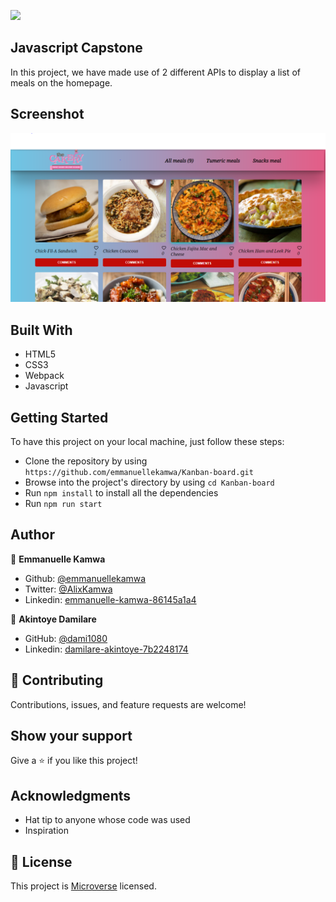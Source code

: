 ![](https://img.shields.io/badge/Microverse-blueviolet)

## Javascript Capstone

In this project, we have made use of 2 different APIs to display a list of meals on the homepage.

## Screenshot

![screenshot](./capstone.PNG)

## Built With

- HTML5
- CSS3
- Webpack
- Javascript

## Getting Started 

To have this project on your local machine, just follow these steps:
- Clone the repository by using `https://github.com/emmanuellekamwa/Kanban-board.git`
- Browse into the project's directory by using `cd Kanban-board`
- Run `npm install` to install all the dependencies
- Run `npm run start`

## Author

👤 **Emmanuelle Kamwa**

-   Github: [@emmanuellekamwa](https://github.com/emmanuellekamwa)
-   Twitter: [@AlixKamwa](https://twitter.com/AlixKamwa)
-   Linkedin: [emmanuelle-kamwa-86145a1a4](https://www.linkedin.com/in/emmanuelle-kamwa-86145a1a4/)

👤 **Akintoye Damilare**

- GitHub: [@dami1080](https://github.com/dami1080)
- Linkedin: [damilare-akintoye-7b2248174](https://www.linkedin.com/in/damilare-akintoye-7b2248174/)

## 🤝 Contributing

Contributions, issues, and feature requests are welcome!

## Show your support

Give a ⭐️ if you like this project!

## Acknowledgments

- Hat tip to anyone whose code was used
- Inspiration

## 📝 License

This project is [Microverse](https://www.microverse.org/) licensed.
